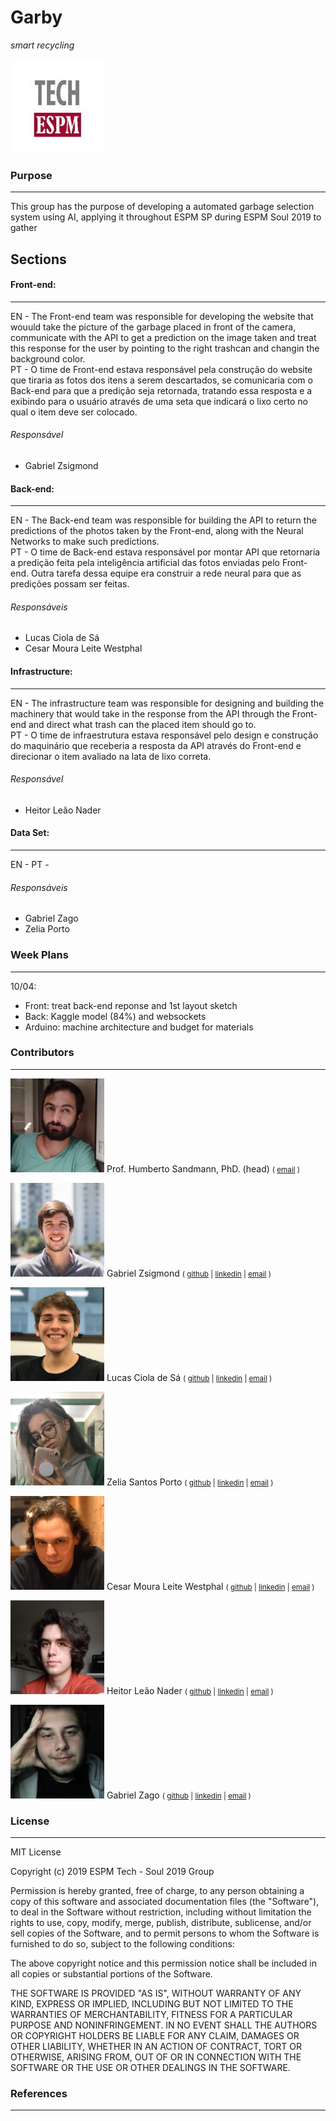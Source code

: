 # Garby
_smart recycling_

![Alt text](tech.jpg?raw=true "Title")


### Purpose
---

This group has the purpose of developing a automated garbage selection system using AI, applying it throughout ESPM SP during ESPM Soul 2019 to gather 

## Sections

#### Front-end: 
---
  EN - The Front-end team was responsible for developing the website that wouuld take the picture of the garbage placed in front of the camera, communicate with the API to get a prediction on the image taken and treat this response for the user by pointing to the right trashcan and changin the background color.  
  PT - O time de Front-end estava responsável pela construção do website que tiraria as fotos dos itens a serem descartados, se comunicaria com o Back-end para que a predição seja retornada, tratando essa resposta e a exibindo para o usuário através de uma seta que indicará o lixo certo no qual o item deve ser colocado.
###### Responsável 
  - Gabriel Zsigmond



#### Back-end: 
---
 EN - The Back-end team was responsible for building the API to return the predictions of the photos taken by the Front-end, along with the Neural Networks to make such predictions.  
 PT - O time de Back-end estava responsável por montar API que retornaria a predição feita pela inteligência artificial das fotos enviadas pelo Front-end. Outra tarefa dessa equipe era construir a rede neural para que as predições possam ser feitas.

###### Responsáveis
 - Lucas Ciola de Sá
 - Cesar Moura Leite Westphal



#### Infrastructure: 
---
  EN - The infrastructure team was responsible for designing and building the machinery that would take in the response from the API through the Front-end and direct what trash can the placed item should go to.   
  PT - O time de infraestrutura estava responsável pelo design e construção do maquinário que receberia a resposta da API através do Front-end e direcionar o item avaliado na lata de lixo correta.
  
###### Responsável
  - Heitor Leão Nader
  
  
  
#### Data Set: 
---
EN -
PT -
  
###### Responsáveis
  - Gabriel Zago
  - Zelia Porto



### Week Plans
---

10/04:
  - Front: treat back-end reponse and 1st layout sketch
  - Back: Kaggle model (84%) and websockets  
  - Arduino: machine architecture and budget for materials
  
  ### Contributors
---
<img src="team/humberto.png" alt="photo"
	title="Humberto Sandmann" width="150" height="150" />
Prof. Humberto Sandmann, PhD. (head)
<small>(
[email](mailto:humberto.sandmann@espm.br)
)</small>

<img src="team/gabe.png" alt="photo"
	title="Gabriel Zsigmond" width="150" height="150" />
Gabriel Zsigmond
<small>(
[github](https://github.com/gzsig) |
[linkedin](https://www.linkedin.com/in/gzsig/) |
[email](mailto:gaazsig@gmail.com)
)</small>

<img src="team/lucas.png" alt="photo"
	title="Lucas Ciola de Sá" width="150" height="150" />
Lucas Ciola de Sá
<small>(
[github](https://github.com/Lucas-CSa) |
[linkedin](https://www.linkedin.com/in/lucas-ciola-de-s%C3%A1-ba0426179/) |
[email](mailto:lucas.cisa19@gmail.com)
)</small>

<img src="team/zelia.png" alt="photo"
	title="Zelia Santos Porto" width="150" height="150" />
Zelia Santos Porto
<small>(
[github](https://github.com/zeliasporto) |
[linkedin](https://www.linkedin.com/in/zelia-porto-964656181/) |
[email](mailto:zeliasporto@gmail.com)
)</small>

<img src="team/cesar.png" alt="photo"
	title="Cesar Westphal" width="150" height="150" />
Cesar Moura Leite Westphal
<small>(
[github](https://github.com/Cesar-mlw) |
[linkedin](https://www.linkedin.com/in/cesar-moura-leite-westphal-222b57138/) |
[email](mailto:cesarmlwestphal@gmail.com)
)</small>

<img src="team/heitor.png" alt="photo"
	title="Heitor Leão Nader" width="150" height="150" />
Heitor Leão Nader
<small>(
[github](https://github.com/heitorln) |
[linkedin](https://www.linkedin.com/in/heitor-le%C3%A3o-nader-210897149/) |
[email](mailto:heitor.nader@gmail.com)
)</small>

<img src="team/zago.jpg" alt="photo"
	title="Gabriel Zago" width="150" height="150" />
Gabriel Zago
<small>(
[github](https://github.com/GabrielZagoSapucaia) |
[linkedin](https://www.linkedin.com/in/gabriel-zago-sapucaia-99b654181/) |
[email](mailto:gabrielzsapucaia@hotmail.com)
)</small>
  
### License
---

MIT License

Copyright (c) 2019 ESPM Tech - Soul 2019 Group

Permission is hereby granted, free of charge, to any person obtaining a copy
of this software and associated documentation files (the "Software"), to deal
in the Software without restriction, including without limitation the rights
to use, copy, modify, merge, publish, distribute, sublicense, and/or sell
copies of the Software, and to permit persons to whom the Software is
furnished to do so, subject to the following conditions:

The above copyright notice and this permission notice shall be included in all
copies or substantial portions of the Software.

THE SOFTWARE IS PROVIDED "AS IS", WITHOUT WARRANTY OF ANY KIND, EXPRESS OR
IMPLIED, INCLUDING BUT NOT LIMITED TO THE WARRANTIES OF MERCHANTABILITY,
FITNESS FOR A PARTICULAR PURPOSE AND NONINFRINGEMENT. IN NO EVENT SHALL THE
AUTHORS OR COPYRIGHT HOLDERS BE LIABLE FOR ANY CLAIM, DAMAGES OR OTHER
LIABILITY, WHETHER IN AN ACTION OF CONTRACT, TORT OR OTHERWISE, ARISING FROM,
OUT OF OR IN CONNECTION WITH THE SOFTWARE OR THE USE OR OTHER DEALINGS IN THE
SOFTWARE.


### References
---
